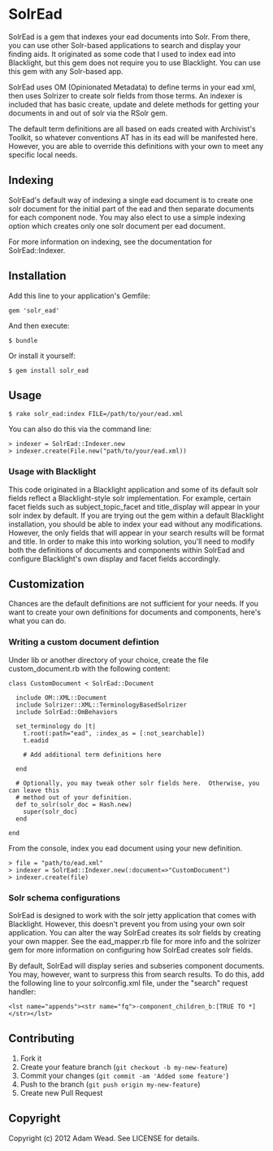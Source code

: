 # SolrEad

SolrEad is a gem that indexes your ead documents into Solr.  From there, you can use
other Solr-based applications to search and display your finding aids.  It originated
as some code that I used to index ead into Blacklight, but this gem does not require
you to use Blacklight.  You can use this gem with any Solr-based app.

SolrEad uses OM (Opinionated Metadata) to define terms in your ead xml, then uses
Solrizer to create solr fields from those terms.  An indexer is included that has
basic create, update and delete methods for getting your documents in and out of
solr via the RSolr gem.

The default term definitions are all based on eads created with Archivist's Toolkit,
so whatever conventions AT has in its ead will be manifested here.  However, you are
able to override this definitions with your own to meet any specific local needs.

## Indexing

SolrEad's default way of indexing a single ead document is to create one solr document for the initial
part of the ead and then separate documents for each component node.  You may also elect to
use a simple indexing option which creates only one solr document per ead document.

For more information on indexing, see the documentation for SolrEad::Indexer.

## Installation

Add this line to your application's Gemfile:

    gem 'solr_ead'

And then execute:

    $ bundle

Or install it yourself:

    $ gem install solr_ead

## Usage

    $ rake solr_ead:index FILE=/path/to/your/ead.xml

You can also do this via the command line:

    > indexer = SolrEad::Indexer.new
    > indexer.create(File.new("path/to/your/ead.xml))

### Usage with Blacklight

This code originated in a Blacklight application and some of its default solr fields
reflect a Blacklight-style solr implementation.  For example, certain facet fields
such as subject_topic_facet and title_display will appear in your solr index by
default.  If you are trying out the gem within a default Blacklight installation, you
should be able to index your ead without any modifications.  However, the only fields
that will appear in your search results will be format and title.  In order to make
this into working solution, you'll need to modify both the definitions of documents
and components within SolrEad and configure Blacklight's own display and facet fields
accordingly.

## Customization

Chances are the default definitions are not sufficient for your needs.  If you want to
create your own definitions for documents and components, here's what you can do.

### Writing a custom document defintion

Under lib or another directory of your choice, create the file custom_document.rb with
the following content:

    class CustomDocument < SolrEad::Document

      include OM::XML::Document
      include Solrizer::XML::TerminologyBasedSolrizer
      include SolrEad::OmBehaviors

      set_terminology do |t|
        t.root(:path="ead", :index_as = [:not_searchable])
        t.eadid

        # Add additional term definitions here

      end

      # Optionally, you may tweak other solr fields here.  Otherwise, you can leave this
      # method out of your definition.
      def to_solr(solr_doc = Hash.new)
        super(solr_doc)
      end

    end

From the console, index you ead document using your new definition.

    > file = "path/to/ead.xml"
    > indexer = SolrEad::Indexer.new(:document=>"CustomDocument")
    > indexer.create(file)

### Solr schema configurations

SolrEad is designed to work with the solr jetty application that comes with Blacklight.
However, this doesn't prevent you from using your own solr application.  You can
alter the way SolrEad creates its solr fields by creating your own mapper.  See the
ead_mapper.rb file for more info and the solrizer gem for more information on configuring
how SolrEad creates solr fields.

By default, SolrEad will display series and subseries component documents.  You may,
however, want to surpress this from search results.  To do this, add the following
line to your solrconfig.xml file, under the "search" request handler:

    <lst name="appends"><str name="fq">-component_children_b:[TRUE TO *]</str></lst>


## Contributing

1. Fork it
2. Create your feature branch (`git checkout -b my-new-feature`)
3. Commit your changes (`git commit -am 'Added some feature'`)
4. Push to the branch (`git push origin my-new-feature`)
5. Create new Pull Request

## Copyright

Copyright (c) 2012 Adam Wead. See LICENSE for details.
